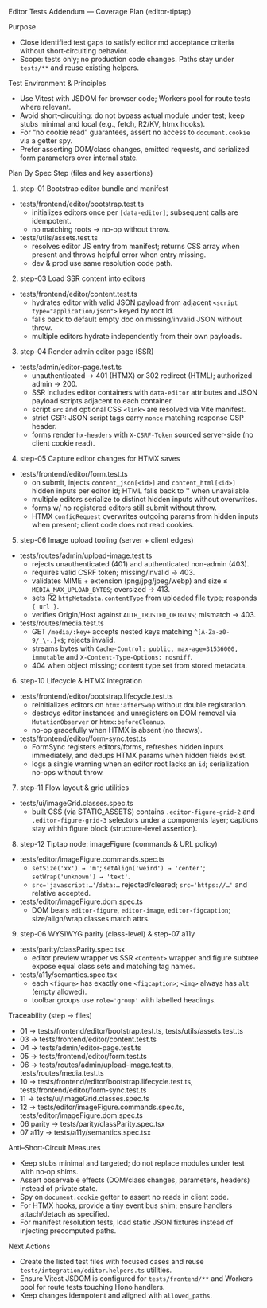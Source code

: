 Editor Tests Addendum — Coverage Plan (editor-tiptap)

Purpose
- Close identified test gaps to satisfy editor.md acceptance criteria without short‑circuiting behavior.
- Scope: tests only; no production code changes. Paths stay under `tests/**` and reuse existing helpers.

Test Environment & Principles
- Use Vitest with JSDOM for browser code; Workers pool for route tests where relevant.
- Avoid short-circuiting: do not bypass actual module under test; keep stubs minimal and local (e.g., fetch, R2/KV, htmx hooks).
- For “no cookie read” guarantees, assert no access to `document.cookie` via a getter spy.
- Prefer asserting DOM/class changes, emitted requests, and serialized form parameters over internal state.

Plan By Spec Step (files and key assertions)

1) step-01 Bootstrap editor bundle and manifest
- tests/frontend/editor/bootstrap.test.ts
  - initializes editors once per `[data-editor]`; subsequent calls are idempotent.
  - no matching roots → no-op without throw.
- tests/utils/assets.test.ts
  - resolves editor JS entry from manifest; returns CSS array when present and throws helpful error when entry missing.
  - dev & prod use same resolution code path.

2) step-03 Load SSR content into editors
- tests/frontend/editor/content.test.ts
  - hydrates editor with valid JSON payload from adjacent `<script type="application/json">` keyed by root id.
  - falls back to default empty doc on missing/invalid JSON without throw.
  - multiple editors hydrate independently from their own payloads.

3) step-04 Render admin editor page (SSR)
- tests/admin/editor-page.test.ts
  - unauthenticated → 401 (HTMX) or 302 redirect (HTML); authorized admin → 200.
  - SSR includes editor containers with `data-editor` attributes and JSON payload scripts adjacent to each container.
  - script `src` and optional CSS `<link>` are resolved via Vite manifest.
  - strict CSP: JSON script tags carry `nonce` matching response CSP header.
  - forms render `hx-headers` with `X-CSRF-Token` sourced server-side (no client cookie read).

4) step-05 Capture editor changes for HTMX saves
- tests/frontend/editor/form.test.ts
  - on submit, injects `content_json[<id>]` and `content_html[<id>]` hidden inputs per editor id; HTML falls back to '' when unavailable.
  - multiple editors serialize to distinct hidden inputs without overwrites.
  - forms w/ no registered editors still submit without throw.
  - HTMX `configRequest` overwrites outgoing params from hidden inputs when present; client code does not read cookies.

5) step-06 Image upload tooling (server + client edges)
- tests/routes/admin/upload-image.test.ts
  - rejects unauthenticated (401) and authenticated non-admin (403).
  - requires valid CSRF token; missing/invalid → 403.
  - validates MIME + extension (png/jpg/jpeg/webp) and size ≤ `MEDIA_MAX_UPLOAD_BYTES`; oversized → 413.
  - sets R2 `httpMetadata.contentType` from uploaded file type; responds `{ url }`.
  - verifies Origin/Host against `AUTH_TRUSTED_ORIGINS`; mismatch → 403.
- tests/routes/media.test.ts
  - GET `/media/:key+` accepts nested keys matching `^[A-Za-z0-9/_\-.]+$`; rejects invalid.
  - streams bytes with `Cache-Control: public, max-age=31536000, immutable` and `X-Content-Type-Options: nosniff`.
  - 404 when object missing; content type set from stored metadata.

6) step-10 Lifecycle & HTMX integration
- tests/frontend/editor/bootstrap.lifecycle.test.ts
  - reinitializes editors on `htmx:afterSwap` without double registration.
  - destroys editor instances and unregisters on DOM removal via `MutationObserver` or `htmx:beforeCleanup`.
  - no-op gracefully when HTMX is absent (no throws).
- tests/frontend/editor/form-sync.test.ts
  - FormSync registers editors/forms, refreshes hidden inputs immediately, and dedups HTMX params when hidden fields exist.
  - logs a single warning when an editor root lacks an `id`; serialization no-ops without throw.

7) step-11 Flow layout & grid utilities
- tests/ui/imageGrid.classes.spec.ts
  - built CSS (via STATIC_ASSETS) contains `.editor-figure-grid-2` and `.editor-figure-grid-3` selectors under a components layer; captions stay within figure block (structure-level assertion).

8) step-12 Tiptap node: imageFigure (commands & URL policy)
- tests/editor/imageFigure.commands.spec.ts
  - `setSize('xx') → 'm'`; `setAlign('weird') → 'center'`; `setWrap('unknown') → 'text'`.
  - `src='javascript:…'`/`data:…` rejected/cleared; `src='https://…'` and relative accepted.
- tests/editor/imageFigure.dom.spec.ts
  - DOM bears `editor-figure`, `editor-image`, `editor-figcaption`; size/align/wrap classes match attrs.

9) step-06 WYSIWYG parity (class-level) & step-07 a11y
- tests/parity/classParity.spec.tsx
  - editor preview wrapper vs SSR `<Content>` wrapper and figure subtree expose equal class sets and matching tag names.
- tests/a11y/semantics.spec.tsx
  - each `<figure>` has exactly one `<figcaption>`; `<img>` always has `alt` (empty allowed).
  - toolbar groups use `role='group'` with labelled headings.

Traceability (step → files)
- 01 → tests/frontend/editor/bootstrap.test.ts, tests/utils/assets.test.ts
- 03 → tests/frontend/editor/content.test.ts
- 04 → tests/admin/editor-page.test.ts
- 05 → tests/frontend/editor/form.test.ts
- 06 → tests/routes/admin/upload-image.test.ts, tests/routes/media.test.ts
- 10 → tests/frontend/editor/bootstrap.lifecycle.test.ts, tests/frontend/editor/form-sync.test.ts
- 11 → tests/ui/imageGrid.classes.spec.ts
- 12 → tests/editor/imageFigure.commands.spec.ts, tests/editor/imageFigure.dom.spec.ts
- 06 parity → tests/parity/classParity.spec.tsx
- 07 a11y → tests/a11y/semantics.spec.tsx

Anti–Short‑Circuit Measures
- Keep stubs minimal and targeted; do not replace modules under test with no‑op shims.
- Assert observable effects (DOM/class changes, parameters, headers) instead of private state.
- Spy on `document.cookie` getter to assert no reads in client code.
- For HTMX hooks, provide a tiny event bus shim; ensure handlers attach/detach as specified.
- For manifest resolution tests, load static JSON fixtures instead of injecting precomputed paths.

Next Actions
- Create the listed test files with focused cases and reuse `tests/integration/editor.helpers.ts` utilities.
- Ensure Vitest JSDOM is configured for `tests/frontend/**` and Workers pool for route tests touching Hono handlers.
- Keep changes idempotent and aligned with `allowed_paths`.

